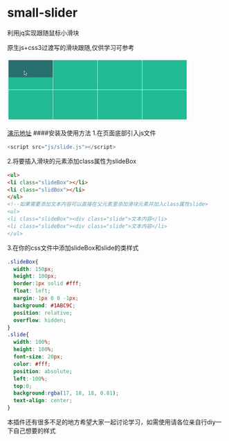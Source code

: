 # small-slider
利用jq实现跟随鼠标小滑块

原生js+css3过渡写的滑块跟随,仅供学习可参考

![demo](https://raw.githubusercontent.com/jf-wang/small-slider/master/demo.gif)

[演示地址](https://jf-wang.github.io/small-slider/index.html)
####安装及使用方法
1.在页面底部引入js文件

```javascript
<script src="js/slide.js"></script>
```
2.将要插入滑块的元素添加class属性为slideBox

```html
<ul>
<li class="slideBox"></li>
<li class="slidBox"></li>
</ul>
<!--如果需要添加文本内容可以直接在父元素里添加滑块元素并加入class属性slide>
<ul>
<li class="slideBox"><div class="slide">文本内容</li>
<li class="slideBox"><div class="slide">文本内容</li>
</ul>
```
3.在你的css文件中添加slideBox和slide的类样式

```css
.slideBox{
  width: 150px;
  height: 100px;
  border:1px solid #fff;
  float: left;
  margin:-1px 0 0 -1px;
  background: #1ABC9C;
  position: relative;
  overflow: hidden;
}
.slide{
  width: 100%;
  height: 100%;
  font-size: 20px;
  color: #fff;
  position: absolute;
  left:-100%;
  top:0;
  background:rgba(17, 18, 18, 0.81);
  text-align: center;
}
```

本插件还有很多不足的地方希望大家一起讨论学习，如需使用请各位亲自行diy一下自己想要的样式
